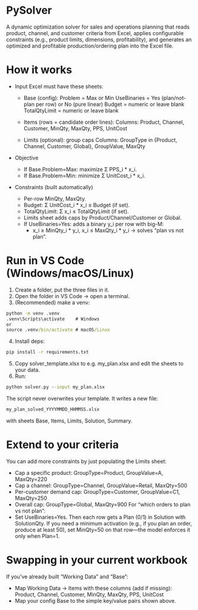 # PySolver
A dynamic optimization solver for sales and operations planning that reads product, channel, and customer criteria from Excel, applies configurable constraints (e.g., product limits, dimensions, profitability), and generates an optimized and profitable production/ordering plan into the Excel file.

# How it works 

* Input Excel must have these sheets:

  * Base (config):
    Problem = Max or Min
    UseBinaries = Yes (plan/not-plan per row) or No (pure linear)
    Budget = numeric or leave blank
    TotalQtyLimit = numeric or leave blank

  * Items (rows = candidate order lines):
    Columns: Product, Channel, Customer, MinQty, MaxQty, PPS, UnitCost

  * Limits (optional): group caps
    Columns: GroupType in {Product, Channel, Customer, Global}, GroupValue, MaxQty

* Objective

  * If Base.Problem=Max: maximize Σ PPS_i * x_i.
  * If Base.Problem=Min: minimize Σ UnitCost_i * x_i.

* Constraints (built automatically)

  * Per-row MinQty, MaxQty.
  * Budget: Σ UnitCost_i * x_i ≤ Budget (if set).
  * TotalQtyLimit: Σ x_i ≤ TotalQtyLimit (if set).
  * Limits sheet adds caps by Product/Channel/Customer or Global.
  * If UseBinaries=Yes: adds a binary y_i per row with big-M:
    * x_i ≥ MinQty_i * y_i, x_i ≤ MaxQty_i * y_i → solves “plan vs not plan”.

# Run in VS Code (Windows/macOS/Linux)

1. Create a folder, put the three files in it.
2. Open the folder in VS Code → open a terminal.
3. (Recommended) make a venv:
  ```cmd
  python -m venv .venv
  .venv\Scripts\activate    # Windows
  or
  source .venv/bin/activate # macOS/Linux
  ```
4. Install deps:
  ```cmd
  pip install -r requirements.txt
  ```
5. Copy solver_template.xlsx to e.g. my_plan.xlsx and edit the sheets to your data.
6. Run:
  ```cmd
  python solver.py --input my_plan.xlsx
  ```
  The script never overwrites your template. It writes a new file:
  ```cmd
  my_plan_solved_YYYYMMDD_HHMMSS.xlsx
  ```
  with sheets Base, Items, Limits, Solution, Summary.

# Extend to your criteria
You can add more constraints by just populating the Limits sheet:
* Cap a specific product: GroupType=Product, GroupValue=A, MaxQty=220
* Cap a channel: GroupType=Channel, GroupValue=Retail, MaxQty=500
* Per-customer demand cap: GroupType=Customer, GroupValue=C1, MaxQty=250
* Overall cap: GroupType=Global, MaxQty=900
For “which orders to plan vs not plan”:
* Set UseBinaries=Yes. Then each row gets a Plan (0/1) in Solution with SolutionQty. If you need a minimum activation (e.g., if you plan an order, produce at least 50), set MinQty=50 on that row—the model enforces it only when Plan=1.

# Swapping in your current workbook
If you’ve already built “Working Data” and “Base”:
* Map Working Data → Items with these columns (add if missing):
  Product, Channel, Customer, MinQty, MaxQty, PPS, UnitCost
* Map your config Base to the simple key/value pairs shown above.
